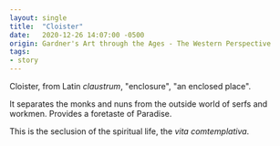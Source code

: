 ```yaml
---
layout: single
title:  "Cloister"
date:   2020-12-26 14:07:00 -0500
origin: Gardner's Art through the Ages - The Western Perspective
tags:
- story
---
```

Cloister, from Latin *claustrum*, "enclosure", "an enclosed place".

It separates the monks and nuns from the outside world of serfs and workmen. Provides a foretaste of Paradise.

This is the seclusion of the spiritual life, the *vita comtemplativa*.